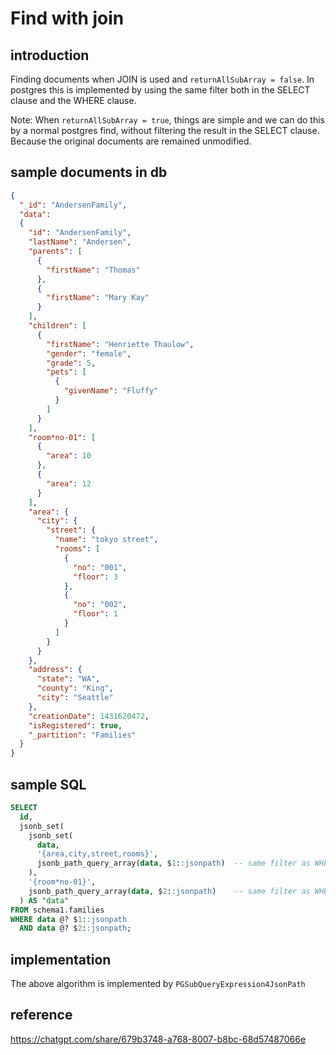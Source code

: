 # Find with join


## introduction

Finding documents when JOIN is used and `returnAllSubArray = false`.
In postgres this is implemented by using the same filter both in the SELECT clause and the WHERE clause.

Note: When `returnAllSubArray = true`, things are simple and we can do this by a normal postgres find, without filtering the result in the SELECT clause. Because the original documents are remained unmodified.

## sample documents in db
```json
{
  "_id": "AndersenFamily",
  "data": 
  {
    "id": "AndersenFamily",
    "lastName": "Andersen",
    "parents": [
      {
        "firstName": "Thomas"
      },
      {
        "firstName": "Mary Kay"
      }
    ],
    "children": [
      {
        "firstName": "Henriette Thaulow",
        "gender": "female",
        "grade": 5,
        "pets": [
          {
            "givenName": "Fluffy"
          }
        ]
      }
    ],
    "room*no-01": [
      {
        "area": 10
      },
      {
        "area": 12
      }
    ],
    "area": {
      "city": {
        "street": {
          "name": "tokyo street",
          "rooms": [
            {
              "no": "001",
              "floor": 3
            },
            {
              "no": "002",
              "floor": 1
            }
          ]
        }
      }
    },
    "address": {
      "state": "WA",
      "county": "King",
      "city": "Seattle"
    },
    "creationDate": 1431620472,
    "isRegistered": true,
    "_partition": "Families"
  }
}

```

## sample SQL



```SQL
SELECT 
  id,
  jsonb_set(
    jsonb_set(
      data,
      '{area,city,street,rooms}',
      jsonb_path_query_array(data, $1::jsonpath)  -- same filter as WHERE
    ),
    '{room*no-01}',
    jsonb_path_query_array(data, $2::jsonpath)    -- same filter as WHERE
  ) AS "data"
FROM schema1.families
WHERE data @? $1::jsonpath
  AND data @? $2::jsonpath;
```

## implementation

The above algorithm is implemented by `PGSubQueryExpression4JsonPath`



## reference

https://chatgpt.com/share/679b3748-a768-8007-b8bc-68d57487066e